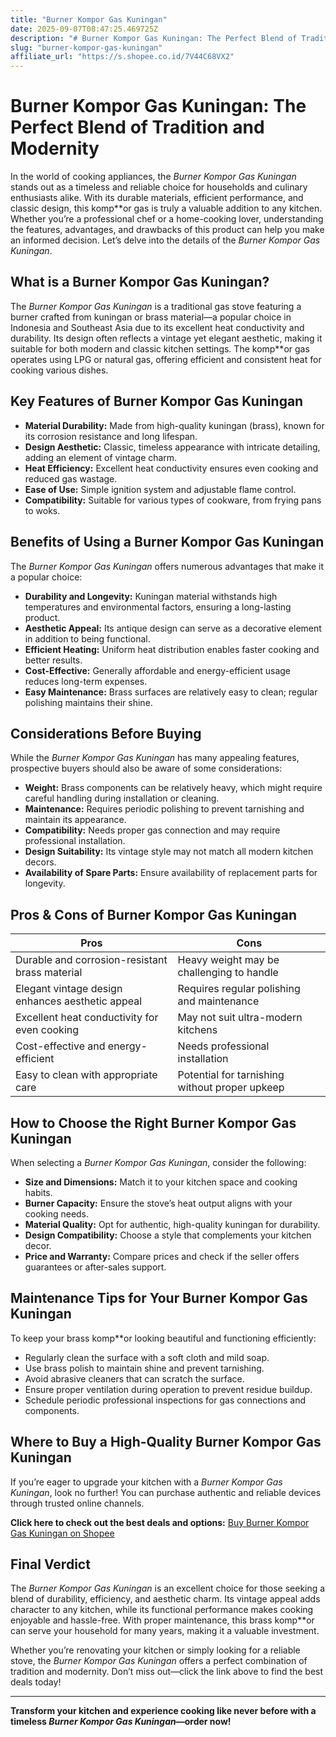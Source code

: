 ```yaml
---
title: "Burner Kompor Gas Kuningan"
date: 2025-09-07T08:47:25.469725Z
description: "# Burner Kompor Gas Kuningan: The Perfect Blend of Tradition and Modernity..."
slug: "burner-kompor-gas-kuningan"
affiliate_url: "https://s.shopee.co.id/7V44C68VX2"
---
```

# Burner Kompor Gas Kuningan: The Perfect Blend of Tradition and Modernity

In the world of cooking appliances, the *Burner Kompor Gas Kuningan* stands out as a timeless and reliable choice for households and culinary enthusiasts alike. With its durable materials, efficient performance, and classic design, this komp**or gas is truly a valuable addition to any kitchen. Whether you’re a professional chef or a home-cooking lover, understanding the features, advantages, and drawbacks of this product can help you make an informed decision. Let’s delve into the details of the *Burner Kompor Gas Kuningan*.

## What is a Burner Kompor Gas Kuningan?

The *Burner Kompor Gas Kuningan* is a traditional gas stove featuring a burner crafted from kuningan or brass material—a popular choice in Indonesia and Southeast Asia due to its excellent heat conductivity and durability. Its design often reflects a vintage yet elegant aesthetic, making it suitable for both modern and classic kitchen settings. The komp**or gas operates using LPG or natural gas, offering efficient and consistent heat for cooking various dishes.

## Key Features of Burner Kompor Gas Kuningan

- **Material Durability:** Made from high-quality kuningan (brass), known for its corrosion resistance and long lifespan.
- **Design Aesthetic:** Classic, timeless appearance with intricate detailing, adding an element of vintage charm.
- **Heat Efficiency:** Excellent heat conductivity ensures even cooking and reduced gas wastage.
- **Ease of Use:** Simple ignition system and adjustable flame control.
- **Compatibility:** Suitable for various types of cookware, from frying pans to woks.

## Benefits of Using a Burner Kompor Gas Kuningan

The *Burner Kompor Gas Kuningan* offers numerous advantages that make it a popular choice:

- **Durability and Longevity:** Kuningan material withstands high temperatures and environmental factors, ensuring a long-lasting product.
- **Aesthetic Appeal:** Its antique design can serve as a decorative element in addition to being functional.
- **Efficient Heating:** Uniform heat distribution enables faster cooking and better results.
- **Cost-Effective:** Generally affordable and energy-efficient usage reduces long-term expenses.
- **Easy Maintenance:** Brass surfaces are relatively easy to clean; regular polishing maintains their shine.

## Considerations Before Buying

While the *Burner Kompor Gas Kuningan* has many appealing features, prospective buyers should also be aware of some considerations:

- **Weight:** Brass components can be relatively heavy, which might require careful handling during installation or cleaning.
- **Maintenance:** Requires periodic polishing to prevent tarnishing and maintain its appearance.
- **Compatibility:** Needs proper gas connection and may require professional installation.
- **Design Suitability:** Its vintage style may not match all modern kitchen decors.
- **Availability of Spare Parts:** Ensure availability of replacement parts for longevity.

## Pros & Cons of Burner Kompor Gas Kuningan

| **Pros** | **Cons** |
| --- | --- |
| Durable and corrosion-resistant brass material | Heavy weight may be challenging to handle |
| Elegant vintage design enhances aesthetic appeal | Requires regular polishing and maintenance |
| Excellent heat conductivity for even cooking | May not suit ultra-modern kitchens |
| Cost-effective and energy-efficient | Needs professional installation |
| Easy to clean with appropriate care | Potential for tarnishing without proper upkeep |

## How to Choose the Right Burner Kompor Gas Kuningan

When selecting a *Burner Kompor Gas Kuningan*, consider the following:

- **Size and Dimensions:** Match it to your kitchen space and cooking habits.
- **Burner Capacity:** Ensure the stove’s heat output aligns with your cooking needs.
- **Material Quality:** Opt for authentic, high-quality kuningan for durability.
- **Design Compatibility:** Choose a style that complements your kitchen decor.
- **Price and Warranty:** Compare prices and check if the seller offers guarantees or after-sales support.

## Maintenance Tips for Your Burner Kompor Gas Kuningan

To keep your brass komp**or looking beautiful and functioning efficiently:

- Regularly clean the surface with a soft cloth and mild soap.
- Use brass polish to maintain shine and prevent tarnishing.
- Avoid abrasive cleaners that can scratch the surface.
- Ensure proper ventilation during operation to prevent residue buildup.
- Schedule periodic professional inspections for gas connections and components.

## Where to Buy a High-Quality Burner Kompor Gas Kuningan

If you’re eager to upgrade your kitchen with a *Burner Kompor Gas Kuningan*, look no further! You can purchase authentic and reliable devices through trusted online channels.

**Click here to check out the best deals and options:** [Buy Burner Kompor Gas Kuningan on Shopee](https://s.shopee.co.id/7V44C68VX2)

## Final Verdict

The *Burner Kompor Gas Kuningan* is an excellent choice for those seeking a blend of durability, efficiency, and aesthetic charm. Its vintage appeal adds character to any kitchen, while its functional performance makes cooking enjoyable and hassle-free. With proper maintenance, this brass komp**or can serve your household for many years, making it a valuable investment.

Whether you’re renovating your kitchen or simply looking for a reliable stove, the *Burner Kompor Gas Kuningan* offers a perfect combination of tradition and modernity. Don’t miss out—click the link above to find the best deals today!

---

**Transform your kitchen and experience cooking like never before with a timeless *Burner Kompor Gas Kuningan*—order now!**